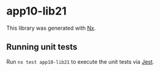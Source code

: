 # app10-lib21

This library was generated with [Nx](https://nx.dev).

## Running unit tests

Run `nx test app10-lib21` to execute the unit tests via [Jest](https://jestjs.io).
